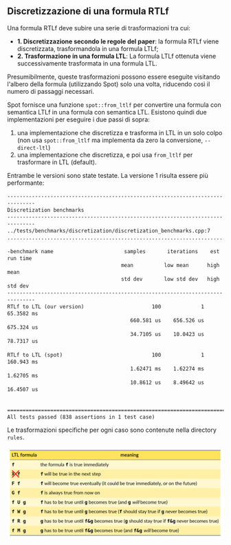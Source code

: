 ## Discretizzazione di una formula RTLf
Una formula RTLf deve subire una serie di trasformazioni tra cui:
- **1. Discretizzazione secondo le regole del paper**: la formula RTLf viene discretizzata, trasformandola in una formula LTLf;
- **2. Trasformazione in una formula LTL**: La formula LTLf ottenuta viene successivamente trasformata in una formula LTL.

Presumibilmente, queste trasformazioni possono essere eseguite visitando l'albero della formula (utilizzando Spot) solo una volta, riducendo così il numero di passaggi necessari.

Spot fornisce una funzione `spot::from_ltlf` per convertire una formula con semantica LTLf in una formula con semantica LTL.
Esistono quindi due implementazioni per eseguire i due passi di sopra:
1. una implementazione che discretizza e trasforma in LTL in un solo colpo (non usa `spot::from_ltlf` ma implementa da zero la conversione, `--direct-ltl`)
2. una implementazione che discretizza, e poi usa `from_ltlf` per trasformare in LTL (default).

Entrambe le versioni sono state testate. La versione 1 risulta essere più performante:
```
-------------------------------------------------------------------------------
Discretization benchmarks
-------------------------------------------------------------------------------
../tests/benchmarks/discretization/discretization_benchmarks.cpp:7
...............................................................................

-benchmark name                       samples       iterations    est run time
                                     mean          low mean      high mean
                                     std dev       low std dev   high std dev
-------------------------------------------------------------------------------
RTLf to LTL (our version)                      100             1    65.3582 ms 
                                        660.581 us    656.526 us    675.324 us 
                                        34.7105 us    10.0423 us    78.7317 us 
                                                                               
RTLf to LTL (spot)                             100             1    160.943 ms 
                                        1.62471 ms    1.62274 ms    1.62705 ms 
                                        10.8612 us    8.49642 us    16.4507 us 
                                                                               

===============================================================================
All tests passed (838 assertions in 1 test case)

```


Le trasformazioni specifiche per ogni caso sono contenute nella directory `rules`.

![img.png](spot-ltl.png)